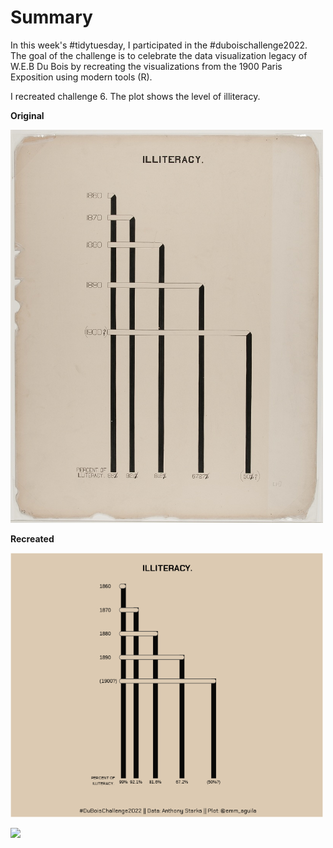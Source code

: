 # Summary

In this week's \#tidytuesday, I participated in the \#duboischallenge2022. The goal of the challenge is to celebrate the data visualization legacy of W.E.B Du Bois by recreating the visualizations from the 1900 Paris Exposition using modern tools (R).

I recreated challenge 6. The plot shows the level of illiteracy.

**Original**

<img src="original-plate-14.jpg" width="500"/>

**Recreated**

<img src="dubois_challenge_6.png" width="500"/>

![  
](null)

  
